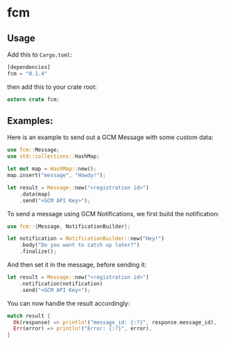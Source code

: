 fcm
===

## Usage

Add this to `Cargo.toml`:

```rust
[dependencies]
fcm = "0.1.4"
```

then add this to your crate root:

```rust
extern crate fcm;
```

## Examples:
 
Here is an example to send out a GCM Message with some custom data:
 
```rust
use fcm::Message;
use std::collections::HashMap;

let mut map = HashMap::new();
map.insert("message", "Howdy!");

let result = Message::new("<registration id>")
    .data(map)
    .send("<GCM API Key>");
```

To send a message using GCM Notifications, we first build the notification:

```rust
use fcm::{Message, NotificationBuilder};

let notification = NotificationBuilder::new("Hey!")
    .body("Do you want to catch up later?")
    .finalize();
```

And then set it in the message, before sending it:

```rust
let result = Message::new("<registration id>")
    .notification(notification)
    .send("<GCM API Key>");
```

You can now handle the result accordingly:

```rust
match result {
  Ok(response) => println!("message_id: {:?}", response.message_id),
  Err(error) => println!("Error: {:?}", error),
}
```
